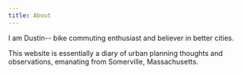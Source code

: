 ```yaml
---
title: About
---
```


I am Dustin-- bike commuting enthusiast and believer in better cities.

This website is essentially a diary of urban planning thoughts and observations, emanating from Somerville, Massachusetts.
